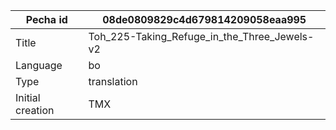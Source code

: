 |Pecha id | 08de0809829c4d679814209058eaa995
| --- | --- 
|Title | Toh_225-Taking_Refuge_in_the_Three_Jewels-v2 
|Language | bo
|Type | translation
|Initial creation | TMX